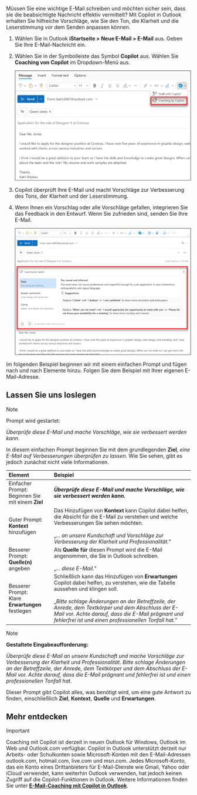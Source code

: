 
Müssen Sie eine wichtige E-Mail schreiben und möchten sicher sein, dass sie die beabsichtigte Nachricht effektiv vermittelt? Mit Copilot in Outlook erhalten Sie hilfreiche Vorschläge, wie Sie den Ton, die Klarheit und die Leserstimmung vor dem Senden anpassen können. 

1. Wählen Sie in Outlook **iStartseite > Neue E-Mail > E-Mail** aus. Geben Sie Ihre E-Mail-Nachricht ein. 

1. Wählen Sie in der Symbolleiste das Symbol  **Copilot** aus. Wählen Sie **Coaching von Copilot** im Dropdown-Menü aus.

    ![Screenshot der Menüoption für Coaching von Copilot im neuen Outlook.](../media/copilot-email-coaching-outlook.png)

1. Copilot überprüft Ihre E-Mail und macht Vorschläge zur Verbesserung des Tons, der Klarheit und der Leserstimmung.

1. Wenn Ihnen ein Vorschlag oder alle Vorschläge gefallen, integrieren Sie das Feedback in den Entwurf. Wenn Sie zufrieden sind, senden Sie Ihre E-Mail.

    ![Screenshot der Vorschläge von Copilot für Ton, Klarheit und Leserstimmung im neuen Outlook.](../media/copilot-rewrite-email-outlook.png)

Im folgenden Beispiel beginnen wir mit einem einfachen Prompt und fügen nach und nach Elemente hinzu. Folgen Sie dem Beispiel mit Ihrer eigenen E-Mail-Adresse.

## Lassen Sie uns loslegen

> [!NOTE]
> Prompt wird gestartet:
>
> _Überprüfe diese E-Mail und mache Vorschläge, wie sie verbessert werden kann._

In diesem einfachen Prompt beginnen Sie mit dem grundlegenden **Ziel**, _eine E-Mail auf Verbesserungen überprüfen zu lassen_. Wie Sie sehen, gibt es jedoch zunächst nicht viele Informationen.

| Element | Beispiel |
| :------ | :------- |
| Einfacher Prompt: <br>Beginnen Sie mit einem **Ziel** | **_Überprüfe diese E-Mail und mache Vorschläge, wie sie verbessert werden kann._** |
| Guter Prompt: <br>**Kontext** hinzufügen | Das Hinzufügen von **Kontext** kann Copilot dabei helfen, die Absicht für die E-Mail zu verstehen und welche Verbesserungen Sie sehen möchten.<br><br>„_... an unsere Kundschaft und Vorschläge zur Verbesserung der Klarheit und Professionalität._“ |
| Besserer Prompt: <br>**Quelle(n)** angeben | Als **Quelle für** diesen Prompt wird die E-Mail angenommen, die Sie in Outlook schreiben.<br><br>„_... diese E-Mail._“ |
| Besserer Prompt: <br>Klare **Erwartungen** festlegen | Schließlich kann das Hinzufügen von **Erwartungen** Copilot dabei helfen, zu verstehen, wie die Tabelle aussehen und klingen soll.<br><br>„_Bitte schlage Änderungen an der Betreffzeile, der Anrede, dem Textkörper und dem Abschluss der E-Mail vor. Achte darauf, dass die E-Mail prägnant und fehlerfrei ist und einen professionellen Tonfall hat._“ |

> [!NOTE]
> **Gestaltete Eingabeaufforderung:**
>
> _Überprüfe diese E-Mail an unsere Kundschaft und mache Vorschläge zur Verbesserung der Klarheit und Professionalität. Bitte schlage Änderungen an der Betreffzeile, der Anrede, dem Textkörper und dem Abschluss der E-Mail vor. Achte darauf, dass die E-Mail prägnant und fehlerfrei ist und einen professionellen Tonfall hat._

Dieser Prompt gibt Copilot alles, was benötigt wird, um eine gute Antwort zu finden, einschließlich **Ziel**, **Kontext**, **Quelle** und **Erwartungen**.

## Mehr entdecken

> [!IMPORTANT]
> Coaching mit Copilot ist derzeit in neuen Outlook für Windows, Outlook im Web und Outlook.com verfügbar.
> Copilot in Outlook unterstützt derzeit nur Arbeits- oder Schulkonten sowie Microsoft-Konten mit den E-Mail-Adressen outlook.com, hotmail.com, live.com und msn.com. Jedes Microsoft-Konto, das ein Konto eines Drittanbieters für E-Mail-Dienste wie Gmail, Yahoo oder iCloud verwendet, kann weiterhin Outlook verwenden, hat jedoch keinen Zugriff auf die Copilot-Funktionen in Outlook. Weitere Informationen finden Sie unter **[E-Mail-Coaching mit Copilot in Outlook](https://support.microsoft.com/office/email-coaching-with-copilot-in-outlook-91a3cd56-1586-4a31-85c7-2eb8cdb02405#OSVersion=iOS)**.